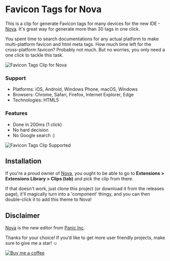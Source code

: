 # Favicon Tags for Nova

This is a clip for generate Favicon tags for many devices for the new IDE - [Nova](https://nova.app/). It's great way for generate more than 30 tags in one click.

You spent time to search documentations for any actual platform to make multi-platform favicon and html meta tags. How much time left for the cross-platform favicon? Probably not much. But no worries, you only need a one click to tackle this task.

![Favicon Tags Clip for Nova](https://github.com/PerfectoWeb/nova-favicon-clip/raw/master/example_preview.png)

### Support
- Platforms: iOS, Android, Windows Phone, macOS, Windows
- Browsers: Chrome, Safari, Firefox, Internet Explorer, Edge
- Technologies: HTML5

### Features
- Done in 200ms (1 click)
- No hard decision
- No Google search :)

![Favicon Tags Clip Supported](https://github.com/PerfectoWeb/nova-favicon-clip/raw/master/example_support.png)

## Installation
If you're a proud owner of [Nova](https://panic.com/nova), you ought to be able to go to **Extensions > Extensions Library > Clips (tab)** and pick the clip from there.

If that doesn't work, just clone this project (or download it from the releases page), it'll magically turn into a 'component' thingy, and you can then double-click it to add this theme to Nova!

## Disclaimer

[Nova](https://panic.com/nova) is the new editor from [Panic Inc](https://panic.com).

Thanks for your choice!
If you’d like to get more user friendly projects, make sure to give me a star! ☺️

<a href="https://www.buymeacoffee.com/PerfectoWeb" target="_blank" rel="noreferrer noopener"><img src="https://www.buymeacoffee.com/assets/img/guidelines/download-assets-sm-2.svg" alt="Buy me a coffee"></a>